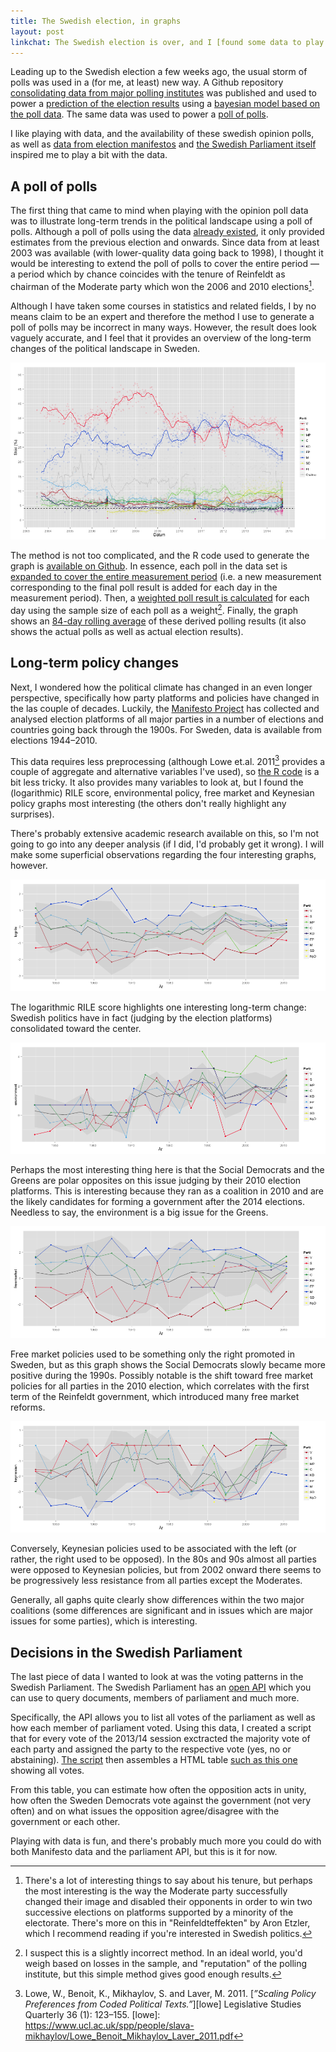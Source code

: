 ```yaml
---
title: The Swedish election, in graphs
layout: post
linkchat: The Swedish election is over, and I [found some data to play with](<self>).
---
```


Leading up to the Swedish election a few weeks ago, the usual storm of polls was used in a (for me, at least) new way. A Github repository [consolidating data from major polling institutes][MansMeg-SwedishPolls] was published and used to power a [prediction of the election results][bottenada] using a [bayesian model based on the poll data][MansMeg-Ada]. The same data was used to power a [poll of polls][pollofpolls].

[MansMeg-SwedishPolls]: https://github.com/MansMeg/SwedishPolls
[MansMeg-Ada]: https://github.com/MansMeg/Ada
[bottenada]: http://bottenada.se
[pollofpolls]: http://pollofpolls.se

I like playing with data, and the availability of these swedish opinion polls, as well as [data from election manifestos][Manifesto] and [the Swedish Parliament itself][riksdagen] inspired me to play a bit with the data.

[Manifesto]: https://manifesto-project.wzb.eu
[riksdagen]: http://data.riksdagen.se

## A poll of polls

The first thing that came to mind when playing with the opinion poll data was to illustrate long-term trends in the political landscape using a poll of polls. Although a poll of polls using the data [already existed][pollofpolls], it only provided estimates from the previous election and onwards. Since data from at least 2003 was available (with lower-quality data going back to 1998), I thought it would be interesting to extend the poll of polls to cover the entire period — a period which by chance coincides with the tenure of Reinfeldt as chairman of the Moderate party which won the 2006 and 2010 elections[^reinfeldt].

[^reinfeldt]: There's a lot of interesting things to say about his tenure, but perhaps the most interesting is the way the Moderate party successfully changed their image and disabled their opponents in order to win two successive elections on platforms supported by a minority of the electorate. There's more on this in "Reinfeldteffekten" by Aron Etzler, which I recommend reading if you're interested in Swedish politics.

Although I have taken some courses in statistics and related fields, I by no means claim to be an expert and therefore the method I use to generate a poll of polls may be incorrect in many ways. However, the result does look vaguely accurate, and I feel that it provides an overview of the long-term changes of the political landscape in Sweden.

![Poll of polls in Sweden, 2003–2014][polls-img]

The method is not too complicated, and the R code used to generate the graph is [available on Github][gh-polls]. In essence, each poll in the data set is [expanded to cover the entire measurement period][polls-expand] (i.e. a new measurement corresponding to the final poll result is added for each day in the measurement period). Then, a [weighted poll result is calculated][polls-weight] for each day using the sample size of each poll as a weight[^dubious-1]. Finally, the graph shows an [84-day rolling average][polls-plot] of these derived polling results (it also shows the actual polls as well as actual election results).

[^dubious-1]: I suspect this is a slightly incorrect method. In an ideal world, you'd weigh based on losses in the sample, and "reputation" of the polling institute, but this simple method gives good enough results.

[gh-polls]: https://github.com/urdh/r-things/tree/master/polls
[polls-expand]: https://github.com/urdh/r-things/blob/86d6a8781b332a5ae31caf8ff4efc052d696ab9c/polls/polls.r#L44-47
[polls-weight]: https://github.com/urdh/r-things/blob/86d6a8781b332a5ae31caf8ff4efc052d696ab9c/polls/polls.r#L49-51
[polls-plot]: https://github.com/urdh/r-things/blob/86d6a8781b332a5ae31caf8ff4efc052d696ab9c/polls/polls.r#L99-109
[polls-img]: /assets/the-swedish-election-in-graphs/polls.png

## Long-term policy changes

Next, I wondered how the political climate has changed in an even longer perspective, specifically how party platforms and policies have changed in the las couple of decades. Luckily, the [Manifesto Project][Manifesto] has collected and analysed election platforms of all major parties in a number of elections and countries going back through the 1900s. For Sweden, data is available from elections 1944–2010.

This data requires less preprocessing (although Lowe et.al. 2011[^lowe] provides a couple of aggregate and alternative variables I've used), so [the R code][gh-manifesto] is a bit less tricky. It also provides many variables to look at, but I found the (logarithmic) RILE score, environmental policy, free market and Keynesian policy graphs most interesting (the others don't really highlight any surprises).

There's probably extensive academic research available on this, so I'm not going to go into any deeper analysis (if I did, I'd probably get it wrong). I will make some superficial observations regarding the four interesting graphs, however.

![Logarithmic RILE score of Swedish parties, 1944–2010][logrile-img]

The logarithmic RILE score highlights one interesting long-term change: Swedish politics have in fact (judging by the election platforms) consolidated toward the center.

![Environmental policy score of Swedish parties, 1944–2010][environment-img]

Perhaps the most interesting thing here is that the Social Democrats and the Greens are polar opposites on this issue judging by their 2010 election platforms. This is interesting because they ran as a coalition in 2010 and are the likely candidates for forming a government after the 2014 elections. Needless to say, the environment is a big issue for the Greens.

![Free market policy score of Swedish parties, 1944–2010][freemarket-img]

Free market policies used to be something only the right promoted in Sweden, but as this graph shows the Social Democrats slowly became more positive during the 1990s. Possibly notable is the shift toward free market policies for all parties in the 2010 election, which correlates with the first term of the Reinfeldt government, which introduced many free market reforms.

![Keynesian policy score of Swedish parties, 1944–2010][keynesian-img]

Conversely, Keynesian policies used to be associated with the left (or rather, the right used to be opposed). In the 80s and 90s almost all parties were opposed to Keynesian policies, but from 2002 onward there seems to be progressively less resistance from all parties except the Moderates.

Generally, all gaphs quite clearly show differences within the two major coalitions (some differences are significant and in issues which are major issues for some parties), which is interesting.

[^lowe]: Lowe, W., Benoit, K., Mikhaylov, S. and Laver, M. 2011. [*”Scaling Policy Preferences from Coded Political Texts.”*][lowe] Legislative Studies Quarterly 36 (1): 123–155.
[lowe]: https://www.ucl.ac.uk/spp/people/slava-mikhaylov/Lowe_Benoit_Mikhaylov_Laver_2011.pdf

[logrile-img]: /assets/the-swedish-election-in-graphs/logrile.png
[environment-img]: /assets/the-swedish-election-in-graphs/environment.png
[freemarket-img]: /assets/the-swedish-election-in-graphs/freemarket.png
[keynesian-img]: /assets/the-swedish-election-in-graphs/keynesian.png
[gh-manifesto]: https://github.com/urdh/r-things/tree/master/manifesto

## Decisions in the Swedish Parliament

The last piece of data I wanted to look at was the voting patterns in the Swedish Parliament. The Swedish Parliament has an [open API][riksdagen] which you can use to query documents, members of parliament and much more.

Specifically, the API allows you to list all votes of the parliament as well as how each member of parliament voted. Using this data, I created a script that for every vote of the 2013/14 session exctracted the majority vote of each party and assigned the party to the respective vote (yes, no or abstaining). [The script][gist-vote] then assembles a HTML table [such as this one][gist-html] showing all votes.

From this table, you can estimate how often the opposition acts in unity, how often the Sweden Democrats vote against the government (not very often) and on what issues the opposition agree/disagree with the government or each other.

Playing with data is fun, and there's probably much more you could do with both Manifesto data and the parliament API, but this is it for now.

[gist-vote]: https://gist.github.com/urdh/5d61d4d66b257c96718b
[gist-html]: http://bit.ly/voteringar1314
